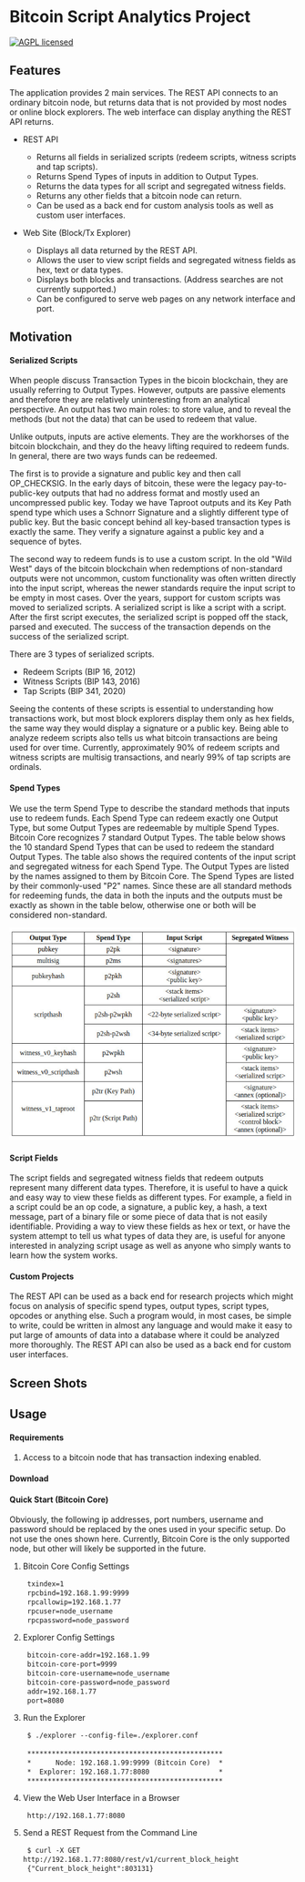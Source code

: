# Bitcoin Script Analytics Project

[![AGPL licensed](https://img.shields.io/badge/license-AGPL-blue.svg)](https://github.com/btc-script-explorer/explorer/blob/master/LICENSE)

## Features

The application provides 2 main services.
The REST API connects to an ordinary bitcoin node, but returns data that is not provided by most nodes or online block explorers.
The web interface can display anything the REST API returns.

- REST API
  - Returns all fields in serialized scripts (redeem scripts, witness scripts and tap scripts).
  - Returns Spend Types of inputs in addition to Output Types.
  - Returns the data types for all script and segregated witness fields.
  - Returns any other fields that a bitcoin node can return.
  - Can be used as a back end for custom analysis tools as well as custom user interfaces.

- Web Site (Block/Tx Explorer)
  - Displays all data returned by the REST API.
  - Allows the user to view script fields and segregated witness fields as hex, text or data types.
  - Displays both blocks and transactions. (Address searches are not currently supported.)
  - Can be configured to serve web pages on any network interface and port.

## Motivation

#### Serialized Scripts

When people discuss Transaction Types in the bicoin blockchain, they are usually referring to Output Types.
However, outputs are passive elements and therefore they are relatively uninteresting from an analytical perspective.
An output has two main roles: to store value, and to reveal the methods (but not the data) that can be used to redeem that value.

Unlike outputs, inputs are active elements. They are the workhorses of the bitcoin blockchain, and they do the heavy lifting required to redeem funds.
In general, there are two ways funds can be redeemed.

The first is to provide a signature and public key and then call OP_CHECKSIG. In the early days of bitcoin, these were the legacy pay-to-public-key outputs that had no address
format and mostly used an uncompressed public key. Today we have Taproot outputs and its Key Path spend type which uses a Schnorr Signature and a slightly different type of public key.
But the basic concept behind all key-based transaction types is exactly the same. They verify a signature against a public key and a sequence of bytes.

The second way to redeem funds is to use a custom script. In the old "Wild West" days of the bitcoin blockchain when redemptions of non-standard outputs were not uncommon,
custom functionality was often written directly into the input script, whereas the newer standards require the input script to be empty in most cases. Over the years, support for custom scripts was moved to
serialized scripts. A serialized script is like a script with a script. After the first script executes, the serialized script is popped off the stack, parsed and executed.
The success of the transaction depends on the success of the serialized script.

There are 3 types of serialized scripts.
- Redeem Scripts (BIP 16, 2012)
- Witness Scripts (BIP 143, 2016)
- Tap Scripts (BIP 341, 2020)

Seeing the contents of these scripts is essential to understanding how transactions work, but most block explorers display them only as hex fields, the same way
they would display a signature or a public key. Being able to analyze redeem scripts also tells us what bitcoin transactions are being used for over time.
Currently, approximately 90% of redeem scripts and witness scripts are multisig transactions, and nearly 99% of tap scripts are ordinals.

#### Spend Types

We use the term Spend Type to describe the standard methods that inputs use to redeem funds.
Each Spend Type can redeem exactly one Output Type, but some Output Types are redeemable by multiple Spend Types.
Bitcoin Core recognizes 7 standard Output Types. The table below shows the 10 standard Spend Types that can be used to redeem the standard Output Types.
The table also shows the required contents of the input script and segregated witness for each Spend Type.
The Output Types are listed by the names assigned to them by Bitcoin Core. The Spend Types are listed by their commonly-used "P2" names.
Since these are all standard methods for redeeming funds, the data in both the inputs and the outputs must be exactly as shown in the table below, otherwise one or both will be considered non-standard.

![Spend Types](/assets/images/spend-type-table.jpg)

#### Script Fields

The script fields and segregated witness fields that redeem outputs represent many different data types.
Therefore, it is useful to have a quick and easy way to view these fields as different types.
For example, a field in a script could be an op code, a signature, a public key, a hash, a text message, part of a binary file or some piece of data that is not easily identifiable.
Providing a way to view these fields as hex or text, or have the system attempt to tell us what types of data they are, is useful for anyone interested in analyzing
script usage as well as anyone who simply wants to learn how the system works.

#### Custom Projects

The REST API can be used as a back end for research projects which might focus on analysis of specific spend types, output types, script types, opcodes or anything else.
Such a program would, in most cases, be simple to write, could be written in almost any language and would make it easy to put large of amounts of data into a database
where it could be analyzed more thoroughly. The REST API can also be used as a back end for custom user interfaces.

## Screen Shots

## Usage

#### Requirements

1. Access to a bitcoin node that has transaction indexing enabled.

#### Download

#### Quick Start (Bitcoin Core)

Obviously, the following ip addresses, port numbers, username and password should be replaced by the ones used in your specific setup. Do not use the ones shown here.
Currently, Bitcoin Core is the only supported node, but other will likely be supported in the future.

1. Bitcoin Core Config Settings

        txindex=1
        rpcbind=192.168.1.99:9999
        rpcallowip=192.168.1.77
        rpcuser=node_username
        rpcpassword=node_password

2. Explorer Config Settings

        bitcoin-core-addr=192.168.1.99
        bitcoin-core-port=9999
        bitcoin-core-username=node_username
        bitcoin-core-password=node_password
        addr=192.168.1.77
        port=8080

3. Run the Explorer

        $ ./explorer --config-file=./explorer.conf 
        
        ************************************************
        *      Node: 192.168.1.99:9999 (Bitcoin Core)  *
        *  Explorer: 192.168.1.77:8080                 *
        ************************************************

4. View the Web User Interface in a Browser

        http://192.168.1.77:8080

4. Send a REST Request from the Command Line

        $ curl -X GET http://192.168.1.77:8080/rest/v1/current_block_height
        {"Current_block_height":803131}

